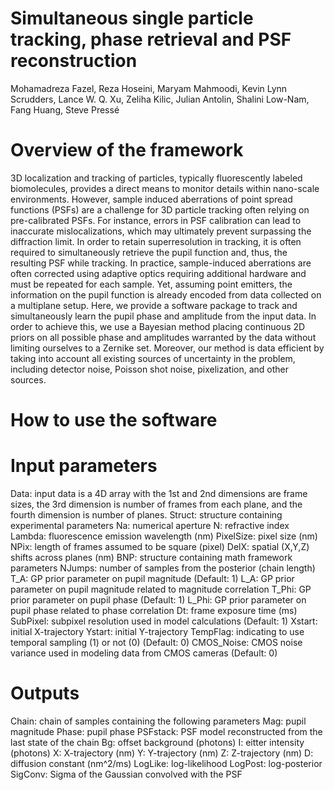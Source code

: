 # Simultaneous single particle tracking, phase retrieval and PSF reconstruction
Mohamadreza Fazel, Reza Hoseini, Maryam Mahmoodi, Kevin Lynn Scrudders, Lance W. Q. Xu, Zeliha Kilic, Julian Antolin, Shalini Low-Nam, Fang Huang, Steve Pressé

# Overview of the framework
3D localization and tracking of particles, typically fluorescently labeled biomolecules, provides a direct means to monitor details within nano-scale environments. However, sample induced aberrations of point spread functions (PSFs) are a challenge for 3D particle tracking often relying on pre-calibrated PSFs. For instance, errors in PSF calibration can lead to inaccurate mislocalizations, which may ultimately prevent surpassing the diffraction limit. In order to retain superresolution in tracking, it is often required to simultaneously retrieve the pupil function and, thus, the resulting PSF while tracking. In practice, sample-induced aberrations are often corrected using adaptive optics requiring additional hardware and must be repeated for each sample. Yet, assuming point emitters, the information on the pupil function is already encoded from data collected on a multiplane setup. Here, we provide a software package to track and simultaneously learn the pupil phase and amplitude from the input data. In order to achieve this, we use a Bayesian method placing continuous 2D priors on all possible phase and amplitudes warranted by the data without limiting ourselves to a Zernike set. Moreover, our method is data efficient by taking into account all existing sources of uncertainty in the problem, including detector noise, Poisson shot noise, pixelization, and other sources. 

# How to use the software


# Input parameters
Data: input data is a 4D array with the 1st and 2nd dimensions are frame
       sizes, the 3rd dimension is number of frames from each plane, and
       the fourth dimension is number of planes.
Struct: structure containing experimental parameters
    Na: numerical aperture
    N: refractive index
    Lambda: fluorescence emission wavelength (nm)
    PixelSize: pixel size (nm)
    NPix: length of frames assumed to be square (pixel)
    DelX: spatial (X,Y,Z) shifts across planes (nm)
BNP: structure containing math framework parameters
    NJumps: number of samples from the posterior (chain length)
    T_A: GP prior parameter on pupil magnitude (Default: 1)
    L_A: GP prior parameter on pupil magnitude related to magnitude correlation
    T_Phi: GP prior parameter on pupil phase (Default: 1)
    L_Phi: GP prior parameter on pupil phase related to phase correlation
    Dt: frame exposure time (ms)
    SubPixel: subpixel resolution used in model calculations (Default: 1)
Xstart: initial X-trajectory
Ystart: initial Y-trajectory
TempFlag: indicating to use temporal sampling (1) or not (0) (Default: 0)
CMOS_Noise: CMOS noise variance used in modeling data from CMOS cameras (Default: 0)

# Outputs
Chain: chain of samples containing the following parameters
    Mag: pupil magnitude
    Phase: pupil phase
    PSFstack: PSF model reconstructed from the last state of the chain
    Bg: offset background (photons)
    I: eitter intensity (photons)
    X: X-trajectory (nm)
    Y: Y-trajectory (nm)
    Z: Z-trajectory (nm)
    D: diffusion constant (nm^2/ms)
    LogLike: log-likelihood
    LogPost: log-posterior
    SigConv: Sigma of the Gaussian convolved with the PSF

